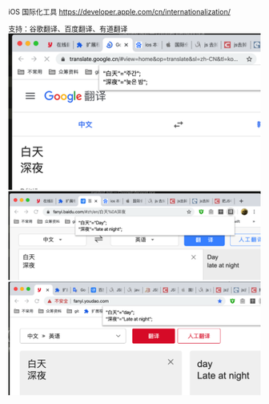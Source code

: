 
iOS 国际化工具
https://developer.apple.com/cn/internationalization/

支持：谷歌翻译、百度翻译、有道翻译
![](gg.png)
![](bd.png)
![](yd.png)






